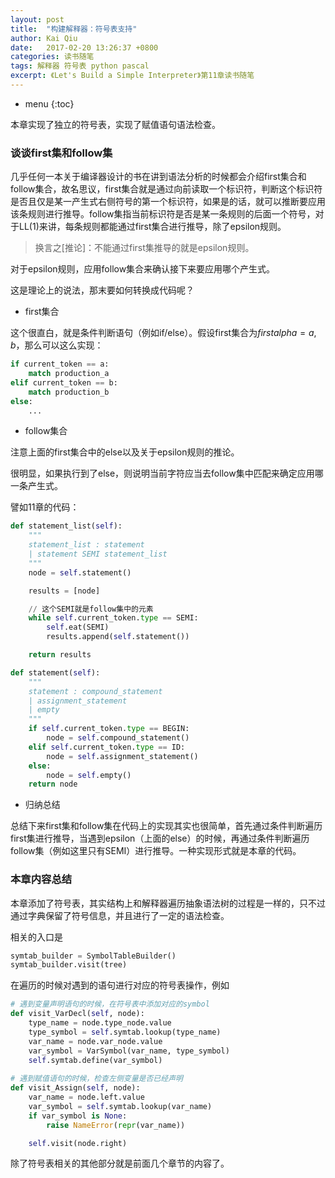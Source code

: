 ```yaml
---
layout: post
title:  "构建解释器：符号表支持"
author: Kai Qiu
date:   2017-02-20 13:26:37 +0800
categories: 读书随笔
tags: 解释器 符号表 python pascal
excerpt: 《Let's Build a Simple Interpreter》第11章读书随笔
---
```


* menu
{:toc}

本章实现了独立的符号表，实现了赋值语句语法检查。

### 谈谈first集和follow集

几乎任何一本关于编译器设计的书在讲到语法分析的时候都会介绍first集合和follow集合，故名思议，first集合就是通过向前读取一个标识符，判断这个标识符是否且仅是某一产生式右侧符号的第一个标识符，如果是的话，就可以推断要应用该条规则进行推导。follow集指当前标识符是否是某一条规则的后面一个符号，对于LL(1)来讲，每条规则都能通过first集合进行推导，除了epsilon规则。

>换言之[推论]：不能通过first集推导的就是epsilon规则。

对于epsilon规则，应用follow集合来确认接下来要应用哪个产生式。

这是理论上的说法，那末要如何转换成代码呢？

- first集合

这个很直白，就是条件判断语句（例如if/else）。假设first集合为$first{alpha} = {a, b}$，那么可以这么实现：

```python
if current_token == a:
	match production_a
elif current_token == b:
	match production_b
else:
	...
```

- follow集合

注意上面的first集合中的else以及关于epsilon规则的推论。

很明显，如果执行到了else，则说明当前字符应当去follow集中匹配来确定应用哪一条产生式。

譬如11章的代码：

```python
def statement_list(self):
    """
    statement_list : statement
    | statement SEMI statement_list
    """
    node = self.statement()

    results = [node]

	// 这个SEMI就是follow集中的元素
    while self.current_token.type == SEMI:
		self.eat(SEMI)
		results.append(self.statement())

    return results

def statement(self):
    """
    statement : compound_statement
    | assignment_statement
    | empty
    """
    if self.current_token.type == BEGIN:
		node = self.compound_statement()
    elif self.current_token.type == ID:
		node = self.assignment_statement()
    else:
		node = self.empty()
    return node
```

- 归纳总结

总结下来first集和follow集在代码上的实现其实也很简单，首先通过条件判断遍历first集进行推导，当遇到epsilon（上面的else）的时候，再通过条件判断遍历follow集（例如这里只有SEMI）进行推导。一种实现形式就是本章的代码。

### 本章内容总结

本章添加了符号表，其实结构上和解释器遍历抽象语法树的过程是一样的，只不过通过字典保留了符号信息，并且进行了一定的语法检查。

相关的入口是

```python
symtab_builder = SymbolTableBuilder()
symtab_builder.visit(tree)
```

在遍历的时候对遇到的语句进行对应的符号表操作，例如

```python
# 遇到变量声明语句的时候，在符号表中添加对应的symbol
def visit_VarDecl(self, node):
	type_name = node.type_node.value
	type_symbol = self.symtab.lookup(type_name)
	var_name = node.var_node.value
	var_symbol = VarSymbol(var_name, type_symbol)
	self.symtab.define(var_symbol)
	
# 遇到赋值语句的时候，检查左侧变量是否已经声明
def visit_Assign(self, node):
	var_name = node.left.value
	var_symbol = self.symtab.lookup(var_name)
	if var_symbol is None:
		raise NameError(repr(var_name))

	self.visit(node.right)
```

除了符号表相关的其他部分就是前面几个章节的内容了。
